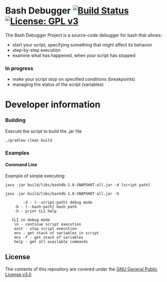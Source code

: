 # Bash Debugger [![Build Status](https://travis-ci.org/emfataliev/Bash-Debugger.svg?branch=master)](https://travis-ci.org/emfataliev/Bash-Debugger) [![License: GPL v3](https://img.shields.io/badge/License-GPL%20v3-blue.svg)](https://www.gnu.org/licenses/gpl-3.0) 

The Bash Debugger Project is a source-code debugger for bash that allows:
* start your script, specifying something that might affect its behavior
* step-by-step execution
* examine what has happened, when your script has stopped

### In progress
* make your script stop on specified conditions (breakpoints)
* managing the status of the script (variables)

# Developer information

### Building

Execute the script to build the .jar file

 ```./gradlew clean build```
 
### Examples

#### Command Line
Example of simple executing: 

```java -jar build/libs/bashdb-1.0-SNAPSHOT-all.jar -d [script path]```

```java -jar build/libs/bashdb-1.0-SNAPSHOT-all.jar -h```

```	
        -d - [--script-path] debug mode
   	-b - [--bash-path] bash path
   	-h - print CLI help
   
   CLI in debug mode
   	\n - continue script execution
   	exit - stop script execution
   	env - get stack of variables in script
   	env -f - get stack of variables
   	help - get all available commands
```
## License

The contents of this repository are covered under the [GNU General Public License v3.0](LICENSE)
